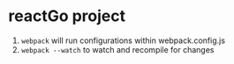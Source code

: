 # reactGo project 

1. `webpack` will run configurations within webpack.config.js
2. `webpack --watch` to watch and recompile for changes